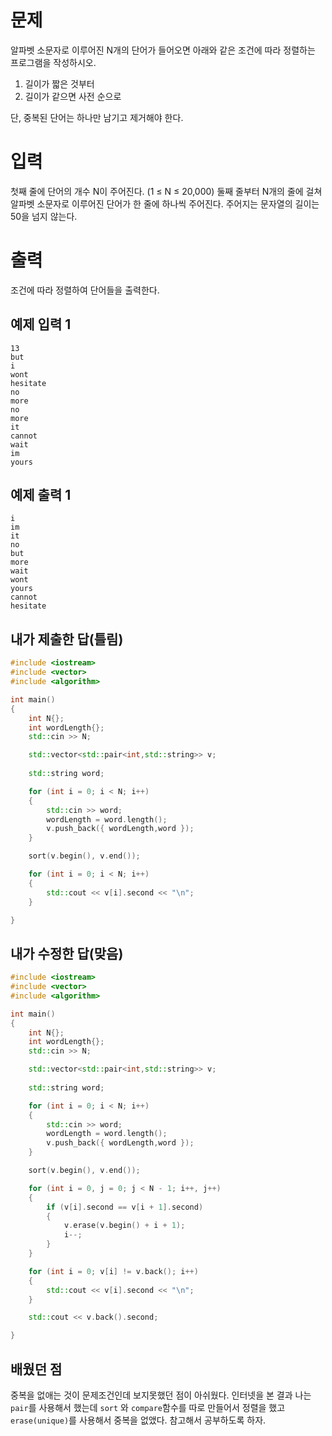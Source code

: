 문제
=========
알파벳 소문자로 이루어진 N개의 단어가 들어오면 아래와 같은 조건에 따라 정렬하는 프로그램을 작성하시오.

1. 길이가 짧은 것부터
2. 길이가 같으면 사전 순으로

단, 중복된 단어는 하나만 남기고 제거해야 한다.

입력
========
첫째 줄에 단어의 개수 N이 주어진다. (1 ≤ N ≤ 20,000) 둘째 줄부터 N개의 줄에 걸쳐 알파벳 소문자로 이루어진 단어가 한 줄에 하나씩 주어진다. 주어지는 문자열의 길이는 50을 넘지 않는다.

출력
===========
조건에 따라 정렬하여 단어들을 출력한다.

예제 입력 1 
----------
```
13
but
i
wont
hesitate
no
more
no
more
it
cannot
wait
im
yours
```
예제 출력 1 
----------
```
i
im
it
no
but
more
wait
wont
yours
cannot
hesitate
```
내가 제출한 답(틀림)
------------
```cpp
#include <iostream>
#include <vector>
#include <algorithm>

int main()
{
	int N{};
	int wordLength{};
	std::cin >> N;

	std::vector<std::pair<int,std::string>> v;
	
	std::string word;

	for (int i = 0; i < N; i++)
	{
		std::cin >> word;
		wordLength = word.length();
		v.push_back({ wordLength,word });
	}

	sort(v.begin(), v.end());

	for (int i = 0; i < N; i++)
	{
		std::cout << v[i].second << "\n";
	}

}
```

내가 수정한 답(맞음)
----------
```cpp
#include <iostream>
#include <vector>
#include <algorithm>

int main()
{
	int N{};
	int wordLength{};
	std::cin >> N;

	std::vector<std::pair<int,std::string>> v;
	
	std::string word;

	for (int i = 0; i < N; i++)
	{
		std::cin >> word;
		wordLength = word.length();
		v.push_back({ wordLength,word });
	}

	sort(v.begin(), v.end());

	for (int i = 0, j = 0; j < N - 1; i++, j++)
	{
		if (v[i].second == v[i + 1].second)
		{
			v.erase(v.begin() + i + 1);
			i--;
		}
	}

	for (int i = 0; v[i] != v.back(); i++)
	{
		std::cout << v[i].second << "\n";
	}

	std::cout << v.back().second;

}
```

배웠던 점
------------

중복을 없애는 것이 문제조건인데 보지못했던 점이 아쉬웠다. 인터넷을 본 결과 나는 `pair`를 사용해서 했는데 `sort` 와 `compare`함수를 따로 만들어서 정렬을 했고 `erase(unique)`를 사용해서 중복을 없앴다. 참고해서 공부하도록 하자.
